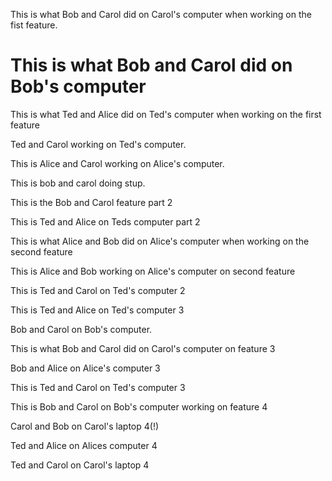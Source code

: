 This is what Bob and Carol did on Carol's computer when working on the fist feature.

This is what Bob and Carol did on Bob's computer 
=======
This is what Ted and Alice did on Ted's computer when working on the first feature


Ted and Carol working on Ted's computer.

This is Alice and Carol working on Alice's computer.


This is bob and carol doing stup.

This is the Bob and Carol feature part 2

This is Ted and Alice on Teds computer part 2

This is what Alice and Bob did on Alice's computer when working on the second feature


This is Alice and Bob working on Alice's computer on second feature

This is Ted and Carol on Ted's computer 2


This is Ted and Alice on Ted's computer 3

Bob and Carol on Bob's computer.

This is what Bob and Carol did on Carol's computer on feature 3


Bob and Alice on Alice's computer 3

This is Ted and Carol on Ted's computer 3


This is Bob and Carol on Bob's computer working on feature 4

Carol and Bob on Carol's laptop 4(!)

Ted and Alice on Alices computer 4

Ted and Carol on Carol's laptop 4

